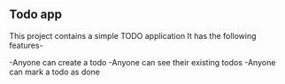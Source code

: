 ## Todo app

This project contains a simple TODO application
It has the following features-

-Anyone can create a todo
-Anyone can see their existing todos
-Anyone can mark a todo as done
